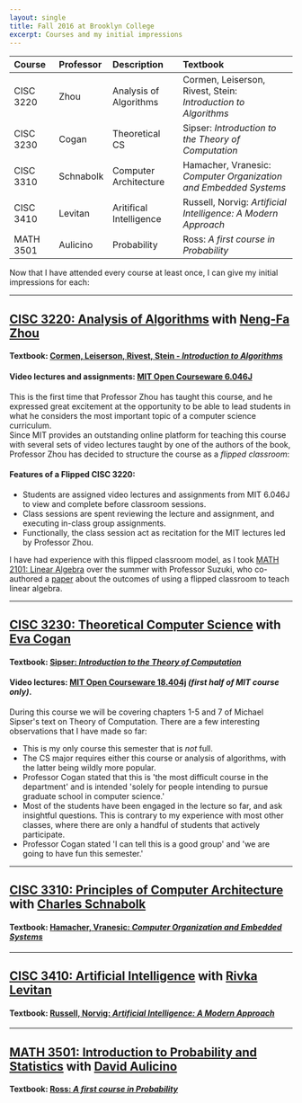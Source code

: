 ```yaml
---
layout: single
title: Fall 2016 at Brooklyn College
excerpt: Courses and my initial impressions
---
```



|   Course  | Professor | Description               | Textbook
|:----------|:----------|:--------------------------|:-----------------------------------------------------------------|
| CISC 3220 |   Zhou    | Analysis of Algorithms    | Cormen, Leiserson, Rivest, Stein: _Introduction to Algorithms_   | 
| CISC 3230 |   Cogan   | Theoretical CS            | Sipser: _Introduction to the Theory of Computation_              |
| CISC 3310 | Schnabolk | Computer Architecture     | Hamacher, Vranesic: _Computer Organization and Embedded Systems_ |
| CISC 3410 |  Levitan  | Aritifical Intelligence   | Russell, Norvig: _Artificial Intelligence: A Modern Approach_    |
| MATH 3501 | Aulicino  | Probability               | Ross: _A first course in Probability_                            |

Now that I have attended every course at least once, I can give my initial impressions for each:

***

## [CISC 3220: Analysis of Algorithms](http://www.brooklyn.cuny.edu/courses/ShowCourse.do?redirect=/acad/course_info.jsp&dsc=CISC.&crs_num=3220&div=U) with [Neng-Fa Zhou](http://www.sci.brooklyn.cuny.edu/~zhou/teaching/cis3220/index.html)

#### Textbook: [Cormen, Leiserson, Rivest, Stein - _Introduction to Algorithms_](https://www.amazon.com/Introduction-Algorithms-3rd-MIT-Press/dp/0262033844)

#### Video lectures and assignments: [MIT Open Courseware 6.046J](http://ocw.mit.edu/courses/electrical-engineering-and-computer-science/6-046j-introduction-to-algorithms-sma-5503-fall-2005/)

This is the first time that Professor Zhou has taught this course, and he expressed great excitement at the opportunity 
to be able to lead students in what he considers the most important topic of a computer science curriculum.  
Since MIT provides an outstanding online platform for teaching this course with several sets of video lectures taught by one of the authors of the book,
Professor Zhou has decided to structure the course as a _flipped classroom_:  

#### Features of a Flipped CISC 3220:

* Students are assigned video lectures and assignments from MIT 6.046J to view and complete before classroom sessions.  
* Class sessions are spent reviewing the lecture and assignment, and executing in-class group assignments.  
* Functionally, the class session act as recitation for the MIT lectures led by Professor Zhou.  

I have had experience with this flipped classroom model, as I took [MATH 2101: Linear Algebra](http://www.brooklyn.cuny.edu/courses/ShowCourse.do?redirect=/acad/course_info.jsp&dsc=MATH.&crs_num=2101&div=U) over the summer with Professor Suzuki, 
who co-authored a [paper](http://www.tandfonline.com/doi/abs/10.1080/10511970.2013.867293?journalCode=upri20) about the outcomes of using a flipped classroom to teach linear algebra. 

***

## [CISC 3230: Theoretical Computer Science](http://www.brooklyn.cuny.edu/courses/ShowCourse.do?redirect=/acad/course_info.jsp&dsc=CISC.&crs_num=3230&div=U) with [Eva Cogan](http://www.sci.brooklyn.cuny.edu/~cogan/cisc3230/)  

#### Textbook: [Sipser: _Introduction to the Theory of Computation_](https://www.amazon.com/Introduction-Theory-Computation-Michael-Sipser/dp/0534950973)

#### Video lectures: [MIT Open Courseware 18.404j](http://ocw.mit.edu/courses/mathematics/18-404j-theory-of-computation-fall-2006/readings/) _(first half of MIT course only)_.  

During this course we will be covering chapters 1-5 and 7 of Michael Sipser's text on Theory of Computation.  There are a few interesting observations that I have made so far:  

* This is my only course this semester that is _not_ full.  
* The CS major requires either this course or analysis of algorithms, with the latter being wildly more popular.  
* Professor Cogan stated that this is 'the most difficult course in the department' and is intended 'solely for people intending to pursue graduate school in computer science.'  
* Most of the students have been engaged in the lecture so far, and ask insightful questions.  This is contrary to my experience with most other classes, where there are only a handful of students that actively participate.  
* Professor Cogan stated 'I can tell this is a good group' and 'we are going to have fun this semester.'

***

## [CISC 3310: Principles of Computer Architecture](http://www.brooklyn.cuny.edu/courses/ShowCourse.do?redirect=/acad/course_info.jsp&dsc=CISC.&crs_num=3310&div=U) with [Charles Schnabolk](http://www.brooklyn.cuny.edu/web/academics/faculty/faculty_profile.jsp?faculty=246)  

#### Textbook: [Hamacher, Vranesic: _Computer Organization and Embedded Systems_](https://www.amazon.com/Computer-Organization-Embedded-Systems-Hamacher/dp/0073380652)  

***

## [CISC 3410: Artificial Intelligence](http://www.brooklyn.cuny.edu/courses/ShowCourse.do?redirect=/acad/course_info.jsp&dsc=CISC.&crs_num=3410&div=U) with [Rivka Levitan](http://www.sci.brooklyn.cuny.edu/~levitan/ai/)  

#### Textbook: [Russell, Norvig: _Artificial Intelligence: A Modern Approach_](https://www.amazon.com/Artificial-Intelligence-Modern-Approach-3rd/dp/0136042597)

***

## [MATH 3501: Introduction to Probability and Statistics](http://www.brooklyn.cuny.edu/courses/ShowCourse.do?redirect=/acad/course_info.jsp&dsc=MATH.&crs_num=3501&div=U) with [David Aulicino](http://www.brooklyn.cuny.edu/web/academics/schools/naturalsciences/faculty_details.php?faculty=1323)  
#### Textbook: [Ross: _A first course in Probability_](https://www.amazon.com/First-Course-Probability-8th/dp/013603313X)  
